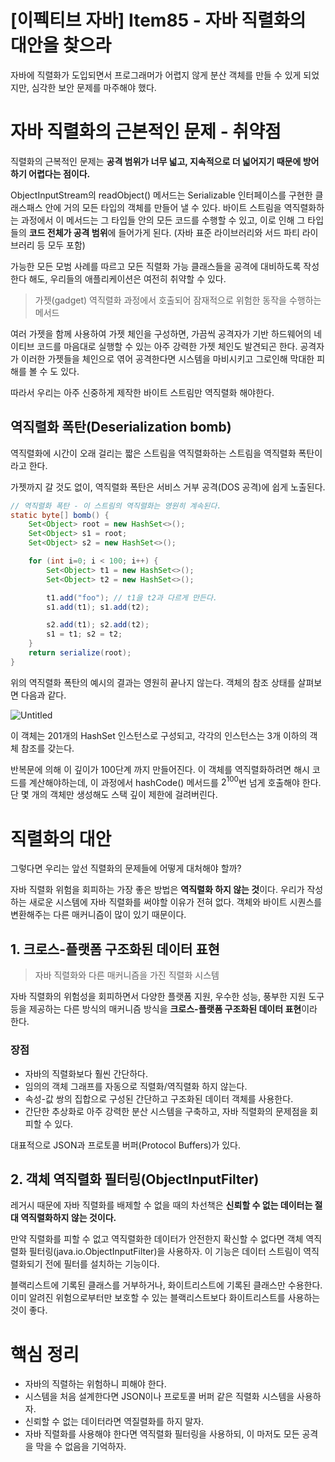 # [이펙티브 자바] Item85 - 자바 직렬화의 대안을 찾으라

자바에 직렬화가 도입되면서 프로그래머가 어렵지 않게 분산 객체를 만들 수 있게 되었지만, 심각한 보안 문제를 마주해야 했다.

# 자바 직렬화의 근본적인 문제 - 취약점

직렬화의 근복적인 문제는 **공격 범위가 너무 넓고, 지속적으로 더 넓어지기 때문에 방어하기 어렵다는 점이다.** 

ObjectInputStream의 readObject() 메서드는 Serializable 인터페이스를 구현한 클래스패스 안에 거의 모든 타입의 객체를 만들어 낼 수 있다. 바이트 스트림을 역직렬화하는 과정에서 이 메서드는 그 타입들 안의 모든 코드를 수행할 수 있고, 이로 인해 그 타입들의 **코드 전체가 공격 범위**에 들어가게 된다. (자바 표준 라이브러리와 서드 파티 라이브러리 등 모두 포함)

가능한 모든 모범 사례를 따르고 모든 직렬화 가능 클래스들을 공격에 대비하도록 작성한다 해도, 우리들의 애플리케이션은 여전히 취약할 수 있다.

> 가젯(gadget)
역직렬화 과정에서 호출되어 잠재적으로 위험한 동작을 수행하는 메서드
> 

여러 가젯을 함께 사용하여 가젯 체인을 구성하면, 가끔씩 공격자가 기반 하드웨어의 네이티브 코드를 마음대로 실행할 수 있는 아주 강력한 가젯 체인도 발견되곤 한다. 공격자가 이러한 가젯들을 체인으로 엮어 공격한다면 시스템을 마비시키고 그로인해 막대한 피해를 볼 수 도 있다.

따라서 우리는 아주 신중하게 제작한 바이트 스트림만 역직렬화 해야한다.

## 역직렬화 폭탄(Deserialization bomb)

역직렬화에 시간이 오래 걸리는 짧은 스트림을 역직렬화하는 스트림을 역직렬화 폭탄이라고 한다.

가젯까지 갈 것도 없이, 역직렬화 폭탄은 서비스 거부 공격(DOS 공격)에 쉽게 노출된다.

```java
// 역직렬화 폭탄 - 이 스트림의 역직렬화는 영원히 계속된다.
static byte[] bomb() {
    Set<Object> root = new HashSet<>();
    Set<Object> s1 = root;
    Set<Object> s2 = new HashSet<>();

    for (int i=0; i < 100; i++) {
        Set<Object> t1 = new HashSet<>();
        Set<Object> t2 = new HashSet<>();

        t1.add("foo"); // t1을 t2과 다르게 만든다.
        s1.add(t1); s1.add(t2);

        s2.add(t1); s2.add(t2);
        s1 = t1; s2 = t2;
    }
    return serialize(root);
}
```

위의 역직렬화 폭탄의 예시의 결과는 영원히 끝나지 않는다.  객체의 참조 상태를 살펴보면 다음과 같다.

![Untitled](%5B%E1%84%8B%E1%85%B5%E1%84%91%E1%85%A6%E1%86%A8%E1%84%90%E1%85%B5%E1%84%87%E1%85%B3%20%E1%84%8C%E1%85%A1%E1%84%87%E1%85%A1%5D%20Item85%20-%20%E1%84%8C%E1%85%A1%E1%84%87%E1%85%A1%20%E1%84%8C%E1%85%B5%E1%86%A8%E1%84%85%E1%85%A7%E1%86%AF%E1%84%92%E1%85%AA%E1%84%8B%E1%85%B4%20%E1%84%83%E1%85%A2%E1%84%8B%E1%85%A1%E1%86%AB%E1%84%8B%E1%85%B3%E1%86%AF%20a14979d7fb134bc793184182a8b50d55/Untitled.png)

이 객체는 201개의 HashSet 인스턴스로 구성되고, 각각의 인스턴스는 3개 이하의 객체 참조를 갖는다. 

반복문에 의해 이 깊이가 100단계 까지 만들어진다. 이 객체를 역직렬화하려면 해시 코드를 계산해야하는데, 이 과정에서 hashCode() 메서드를 $2^{100}$번 넘게 호출해야 한다. 단 몇 개의 객체만 생성해도 스택 깊이 제한에 걸려버린다.

# 직렬화의 대안

그렇다면 우리는 앞선 직렬화의 문제들에 어떻게 대처해야 할까? 

자바 직렬화 위험을 회피하는 가장 좋은 방법은 **역직렬화 하지 않는 것**이다. 우리가 작성하는 새로운 시스템에 자바 직렬화를 써야할 이유가 전혀 없다. 객체와 바이트 시퀀스를 변환해주는 다른 매커니즘이 많이 있기 때문이다.

## 1. 크로스-플랫폼 구조화된 데이터 표현

> 자바 직렬화와 다른 매커니즘을 가진 직렬화 시스템
> 

자바 직렬화의 위험성을 회피하면서 다양한 플랫폼 지원, 우수한 성능, 풍부한 지원 도구 등을 제공하는 다른 방식의 매커니즘 방식을 **크로스-플랫폼 구조화된 데이터 표현**이라 한다. 

### 장점

- 자바의 직렬화보다 훨씬 간단하다.
- 임의의 객체 그래프를 자동으로 직렬화/역직렬화 하지 않는다.
- 속성-값 쌍의 집합으로 구성된 간단하고 구조화된 데이터 객체를 사용한다.
- 간단한 추상화로 아주 강력한 분산 시스템을 구축하고, 자바 직렬화의 문제점을 회피할 수 있다.

대표적으로 JSON과 프로토콜 버퍼(Protocol Buffers)가 있다.

## 2. 객체 역직렬화 필터링(ObjectInputFilter)

레거시 때문에 자바 직렬화를 배제할 수 없을 때의 차선책은 **신뢰할 수 없는 데이터는 절대 역직렬화하지 않는 것이다.**

만약 직렬화를 피할 수 없고 역직렬화한 데이터가 안전한지 확신할 수 없다면 객체 역직렬화 필터링(java.io.ObjectInputFilter)을 사용하자. 이 기능은 데이터 스트림이 역직렬화되기 전에 필터를 설치하는 기능이다.

블랙리스트에 기록된 클래스를 거부하거나, 화이트리스트에 기록된 클래스만 수용한다. 이미 알려진 위험으로부터만 보호할 수 있는 블랙리스트보다 화이트리스트를 사용하는 것이 좋다.

# 핵심 정리

- 자바의 직렬하는 위험하니 피해야 한다.
- 시스템을 처음 설계한다면 JSON이나 프로토콜 버퍼 같은 직렬화 시스템을 사용하자.
- 신뢰할 수 없는 데이터라면 역질렬화를 하지 말자.
- 자바 직렬화를 사용해야 한다면 역직렬화 필터링을 사용하되, 이 마저도 모든 공격을 막을 수 없음을 기억하자.